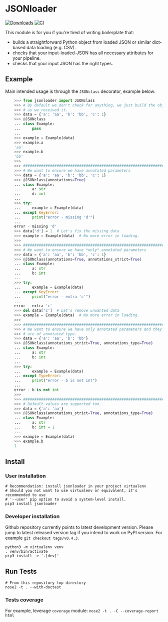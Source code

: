 # JSONloader
[![Downloads](https://pepy.tech/badge/jsonloader)](https://pepy.tech/project/jsonloader)
[![CI](https://github.com/kribou/jsonloader/actions/workflows/lint-and-tests.yml/badge.svg)](https://github.com/kribou/jsonloader/actions/workflows/lint-and-tests.yml)

This module is for you if you're tired of writing boilerplate that:
- builds a straightforward Python object from loaded JSON or similar dict-based
  data loading (e.g. CSV).
- checks that your input-loaded-JSON has all necessary attributes for your pipeline.
- checks that your input JSON has the right types.


## Example
Main intended usage is through the `JSONclass` decorator, example below:

```python
    >>> from jsonloader import JSONclass
    >>> # By default we don't check for anything, we just build the object
    >>> # as we received it.
    >>> data = {'a': 'aa', 'b': 'bb', 'c': 1}
    >>> @JSONclass
    ... class Example:
    ...     pass
    ...
    >>> example = Example(data)
    >>> example.a
    'aa'
    >>> example.b
    'bb'
    >>>
    >>> ######################################################################
    >>> # We want to ensure we have annotated parameters
    >>> data = {'a': 'aa', 'b': 'bb', 'c': 1}
    >>> @JSONclass(annotations=True)
    ... class Example:
    ...     a: str
    ...     d: int
    ...
    >>> try:
    ...     example = Example(data)
    ... except KeyError:
    ...     print("error - missing 'd'")
    ...
    error - missing 'd'
    >>> data['d'] = 1  # Let's fix the missing data
    >>> example = Example(data)  # No more error in loading.
    >>>
    >>> ######################################################################
    >>> # We want to ensure we have *only* annotated parameters
    >>> data = {'a': 'aa', 'b': 'bb', 'c': 1}
    >>> @JSONclass(annotations=True, annotations_strict=True)
    ... class Example:
    ...     a: str
    ...     b: int
    ...
    >>> try:
    ...     example = Example(data)
    ... except KeyError:
    ...     print("error - extra 'c'")
    ...
    error - extra 'c'
    >>> del data['c']  # Let's remove unwanted data
    >>> example = Example(data)  # No more error in loading.
    >>>
    >>> ######################################################################
    >>> # We want to ensure we have only annotated parameters and they
    >>> # are of annotated type.
    >>> data = {'a': 'aa', 'b': 'bb'}
    >>> @JSONclass(annotations_strict=True, annotations_type=True)
    ... class Example:
    ...     a: str
    ...     b: int
    ...
    >>> try:
    ...     example = Example(data)
    ... except TypeError:
    ...     print("error - b is not int")
    ...
    error - b is not int
    >>>
    >>> ######################################################################
    >>> # Default values are supported too.
    >>> data = {'a': 'aa'}
    >>> @JSONclass(annotations_strict=True, annotations_type=True)
    ... class Example:
    ...     a: str
    ...     b: int = 1
    ...
    >>> example = Example(data)
    >>> example.b
    1


```

## Install

### User installation
```
# Recommendation: install jsonloader in your project virtualenv
# Should you not want to use virtualenv or equivalent, it's recommended to use
# '--user' pip option to avoid a system-level install.
pip3 install jsonloader
```

### Developer installation

Github repository currently points to latest development version. Please
jump to latest released version tag if you intend to work on PyPI version.
For example `git checkout tags/v0.4.3`.

```
python3 -m virtualenv venv
. venv/bin/activate
pip3 install -e '.[dev]'
```

## Run Tests

```
# From this repository top directory
nose2 -t . --with-doctest
```

### Tests coverage
For example, leverage `coverage` module: `nose2 -t . -C --coverage-report html`



